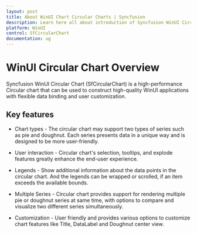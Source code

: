 ```yaml
---
layout: post
title: About WinUI Chart Circular Charts | Syncfusion
description: Learn here all about introduction of Syncfusion WinUI Circular Chart(SfCircularChart) control with key features and more.
platform: WinUI
control: SfCircularChart
documentation: ug
---
```


# WinUI Circular Chart Overview

Syncfusion WinUI Circular Chart (SfCircularChart) is a high-performance Circular chart that can be used to construct high-quality WinUI applications with flexible data binding and user customization.

## Key features

* Chart types - The circular chart may support two types of series such as pie and doughnut. Each series presents data in a unique way and is designed to be more user-friendly.

* User interaction - Circular chart's selection, tooltips, and explode features greatly enhance the end-user experience.

* Legends - Show additional information about the data points in the circular chart. And the legends can be wrapped or scrolled, if an item exceeds the available bounds.

* Multiple Series - Circular chart provides support for rendering multiple pie or doughnut series at same time, with options to compare and visualize two different series simultaneously.

* Customization - User friendly and provides various options to customize chart features like Title, DataLabel and Doughnut center view.

